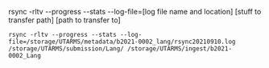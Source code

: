rsync -rltv --progress --stats --log-file=[log file name and location] [stuff to transfer path] [path to transfer to]

```
rsync -rltv --progress --stats --log-file=/storage/UTARMS/metadata/b2021-0002_lang/rsync20210910.log /storage/UTARMS/submission/Lang/ /storage/UTARMS/ingest/b2021-0002_Lang
```